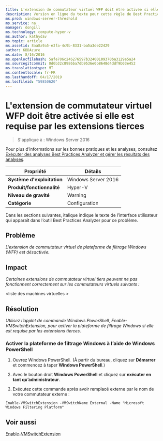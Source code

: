 ```yaml
---
title: L'extension de commutateur virtuel WFP doit être activée si elle est requise par les extensions tierces
description: Version en ligne du texte pour cette règle de Best Practices Analyzer.
ms.prod: windows-server-threshold
ms.service: na
manager: dongill
ms.technology: compute-hyper-v
ms.author: kathydav
ms.topic: article
ms.assetid: 8aa8a9a5-e3fa-4c9b-8331-ba5a3de22429
author: KBDAzure
ms.date: 8/16/2016
ms.openlocfilehash: 5afe706c246276597b32400109370ba3129e5a24
ms.sourcegitcommit: 0d0b32c8986ba7db9536e0b8648d4ddf9b03e452
ms.translationtype: MT
ms.contentlocale: fr-FR
ms.lasthandoff: 04/17/2019
ms.locfileid: "59850620"
---
```

# <a name="the-wfp-virtual-switch-extension-should-be-enabled-if-it-is-required-by-third-party-extensions"></a>L'extension de commutateur virtuel WFP doit être activée si elle est requise par les extensions tierces

>S'applique à : Windows Server 2016

Pour plus d’informations sur les bonnes pratiques et les analyses, consultez [Exécuter des analyses Best Practices Analyzer et gérer les résultats des analyses](https://go.microsoft.com/fwlink/p/?LinkID=223177).  
  
|Propriété|Détails|  
|-|-|  
|**Système d'exploitation**|Windows Server 2016|  
|**Produit/fonctionnalité**|Hyper-V|  
|**Niveau de gravité**|Warning|  
|**Catégorie**|Configuration|  
  
Dans les sections suivantes, italique indique le texte de l’interface utilisateur qui apparaît dans l’outil Best Practices Analyzer pour ce problème.  
  
## <a name="issue"></a>**Problème**  
*L’extension de commutateur virtuel de plateforme de filtrage Windows (WFP) est désactivée.*  
  
## <a name="impact"></a>**Impact**  
*Certaines extensions de commutateur virtuel tiers peuvent ne pas fonctionnent correctement sur les commutateurs virtuels suivants :*  
  
\<liste des machines virtuelles >  
  
## <a name="resolution"></a>**Résolution**  
*Utilisez l’applet de commande Windows PowerShell, Enable-VMSwitchExtension, pour activer la plateforme de filtrage Windows si elle est requise par les extensions tierces.*  
  
### <a name="enable-the-windows-filtering-platform-using-windows-powershell"></a>Activer la plateforme de filtrage Windows à l’aide de Windows PowerShell  
  
1.  Ouvrez Windows PowerShell. (À partir du bureau, cliquez sur **Démarrer** et commencez à taper **Windows PowerShell**.)  
  
2.  Avec le bouton droit **Windows PowerShell** et cliquez sur **exécuter en tant qu’administrateur**.  
  
3.  Exécutez cette commande après avoir remplacé externe par le nom de votre commutateur externe :  
  
```  
Enable-VMSwitchExtension -VMSwitchName External -Name "Microsoft Windows Filtering Platform"  
```  
  
## <a name="see-also"></a>Voir aussi  
[Enable-VMSwitchExtension](https://technet.microsoft.com/library/hh848541.aspx)  
  


